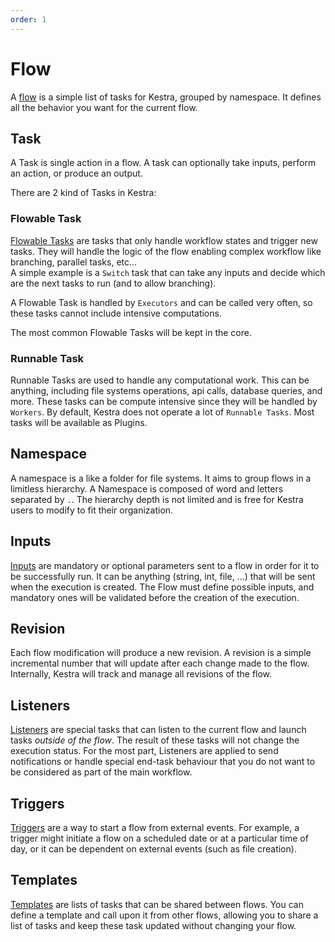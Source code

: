 ```yaml
---
order: 1
---
```

# Flow
A [flow](../developer-guide/flow) is a simple list of tasks for Kestra, grouped by namespace. It defines all the behavior you want for the current flow.

## Task
A Task is single action in a flow. 
A task can optionally take inputs, perform an action, or produce an output.

There are 2 kind of Tasks in Kestra: 

### Flowable Task
[Flowable Tasks](../developer-guide/flowable) are tasks that only handle workflow states and trigger new tasks. They will handle the logic of the flow enabling complex workflow like branching, parallel tasks, etc...  
A simple example is a `Switch` task that can take any inputs and decide which are the next tasks to run (and to allow branching). 

A Flowable Task is handled by `Executors` and can be called very often, so these tasks cannot include intensive computations.

The most common Flowable Tasks will be kept in the core. 

### Runnable Task 
Runnable Tasks are used to handle any computational work. This can be anything, including file systems operations, api calls, database queries, and more. These tasks can be compute intensive since they will be handled by `Workers`. By default, Kestra does not operate a lot of `Runnable Tasks`. Most tasks will be available as Plugins.

## Namespace
A namespace is a like a folder for file systems. It aims to group flows in a limitless hierarchy.
A Namespace is composed of word and letters separated by `.`. The hierarchy depth is not limited and is free for Kestra users to modify to fit their organization.

## Inputs 
[Inputs](../developer-guide/inputs) are mandatory or optional parameters sent to a flow in order for it to be successfully run. It can be anything (string, int, file, ...) that will be sent when the execution is created. The Flow must define possible inputs, and mandatory ones will be validated before the creation of the execution. 

## Revision
Each flow modification will produce a new revision. A revision is a simple incremental number that will update after each change made to the flow. Internally, Kestra will track and manage all revisions of the flow.

## Listeners
[Listeners](../developer-guide/listeners) are special tasks that can listen to the current flow and launch tasks *outside of the flow*.
The result of these tasks will not change the execution status. For the most part, Listeners are applied to send notifications or handle special end-task behaviour that you do not want to be considered as part of the main workflow.
 
## Triggers
[Triggers](../developer-guide/triggers) are a way to start a flow from external events. For example, a trigger might initiate a flow on a scheduled date or at a particular time of day, or it can be dependent on external events (such as file creation).

## Templates
[Templates](../developer-guide/templates) are lists of tasks that can be shared between flows. You can define a template and call upon it from other flows, allowing you to share a list of tasks and keep these task updated without changing your flow.
